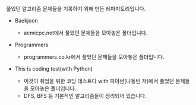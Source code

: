 풀었던 알고리즘 문제들을 기록하기 위해 만든 레파지토리입니다.


* Baekjoon
    - acmicpc.net에서 풀었던 문제들을 모아놓은 폴더입니다.

* Programmers
    - programmers.co.kr에서 풀었던 문제들을 모아놓은 폴더입니다.

* This is coding test(with Python)
    - 이것이 취업을 위한 코딩 테스트다 with 파이썬(나동빈 저)에서 풀었던 문제들을 모아놓은 폴더입니다.
    - DFS, BFS 등 기본적인 알고리즘들이 정리되어 있습니다.